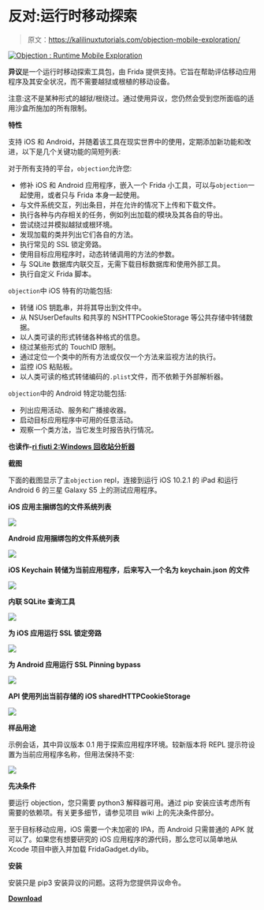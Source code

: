 # 反对:运行时移动探索

> 原文：<https://kalilinuxtutorials.com/objection-mobile-exploration/>

[![Objection : Runtime Mobile Exploration](img/97d6cd69f3d4ed779934ae6cc3c6d6de.png "Objection : Runtime Mobile Exploration")](https://1.bp.blogspot.com/-JAQ9YhZKHIc/XSvuGuda9dI/AAAAAAAABV0/W0c1HfCGOloUp5rmRDttaCP9hg41P6uLwCLcBGAs/s1600/objection%25281%2529.png)

**异议**是一个运行时移动探索工具包，由 Frida 提供支持。它旨在帮助评估移动应用程序及其安全状况，而不需要越狱或根植的移动设备。

注意:这不是某种形式的越狱/根绕过。通过使用异议，您仍然会受到您所面临的适用沙盒所施加的所有限制。

**特性**

支持 iOS 和 Android，并随着该工具在现实世界中的使用，定期添加新功能和改进，以下是几个关键功能的简短列表:

对于所有支持的平台，`objection`允许您:

*   修补 iOS 和 Android 应用程序，嵌入一个 Frida 小工具，可以与`objection`一起使用，或者只与 Frida 本身一起使用。
*   与文件系统交互，列出条目，并在允许的情况下上传和下载文件。
*   执行各种与内存相关的任务，例如列出加载的模块及其各自的导出。
*   尝试绕过并模拟越狱或根环境。
*   发现加载的类并列出它们各自的方法。
*   执行常见的 SSL 锁定旁路。
*   使用目标应用程序时，动态转储调用的方法的参数。
*   与 SQLite 数据库内联交互，无需下载目标数据库和使用外部工具。
*   执行自定义 Frida 脚本。

`objection`中 iOS 特有的功能包括:

*   转储 iOS 钥匙串，并将其导出到文件中。
*   从 NSUserDefaults 和共享的 NSHTTPCookieStorage 等公共存储中转储数据。
*   以人类可读的形式转储各种格式的信息。
*   绕过某些形式的 TouchID 限制。
*   通过定位一个类中的所有方法或仅仅一个方法来监视方法的执行。
*   监控 iOS 粘贴板。
*   以人类可读的格式转储编码的`.plist`文件，而不依赖于外部解析器。

`objection`中的 Android 特定功能包括:

*   列出应用活动、服务和广播接收器。
*   启动目标应用程序中可用的任意活动。
*   观察一个类方法，当它发生时报告执行情况。

**也读作-[ri fiuti 2:Windows 回收站分析器](https://kalilinuxtutorials.com/rifiuti2/)**

**截图**

下面的截图显示了主`objection` repl，连接到运行 iOS 10.2.1 的 iPad 和运行 Android 6 的三星 Galaxy S5 上的测试应用程序。

**iOS 应用主捆绑包的文件系统列表**

![](img/e4ae8d65fc31067e1af2c8ce18d781b4.png)

**Android 应用捆绑包的文件系统列表**

![](img/b9a5652d7e115a614991a19999530e0f.png)

**iOS Keychain 转储为当前应用程序，后来写入一个名为 keychain.json 的文件**

![](img/fc9cd3fd26d562a5368ac9a34d13b3f2.png)

**内联 SQLite 查询工具**

![](img/31c0606d1bf89bd1f402ef9f9c929396.png)

**为 iOS 应用运行 SSL 锁定旁路**

![](img/25d7a5694d05251ef342699dd7ab4a43.png)

**为 Android 应用运行 SSL Pinning bypass**

![](img/fd483b8249e810b7dde0b17237591efb.png)

**API 使用列出当前存储的 iOS sharedHTTPCookieStorage**

![](img/5a38a3bec4938a6a443e765d751b5f60.png)

**样品用途**

示例会话，其中异议版本 0.1 用于探索应用程序环境。较新版本将 REPL 提示符设置为当前应用程序名称，但用法保持不变:

[![](img/49b07bacad1445e699cb940f873bb6f1.png)](https://asciinema.org/a/8O6fjDHOdVKgPYeqITHXPp6HV)

**先决条件**

要运行 objection，您只需要 python3 解释器可用。通过 pip 安装应该考虑所有需要的依赖项。有关更多细节，请参见项目 wiki 上的先决条件部分。

至于目标移动应用，iOS 需要一个未加密的 IPA，而 Android 只需普通的 APK 就可以了。如果您有想要研究的 iOS 应用程序的源代码，那么您可以简单地从 Xcode 项目中嵌入并加载 FridaGadget.dylib。

**安装**

安装只是 pip3 安装异议的问题。这将为您提供异议命令。

[**Download**](https://github.com/sensepost/objection)